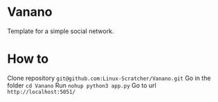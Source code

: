 # Vanano
Template for a simple social network.
# How to
Clone repository
`git@github.com:Linux-Scratcher/Vanano.git`
Go in the folder
`cd Vanano`
Run
`nohup python3 app.py`
Go to url
`http://localhost:5051/`
